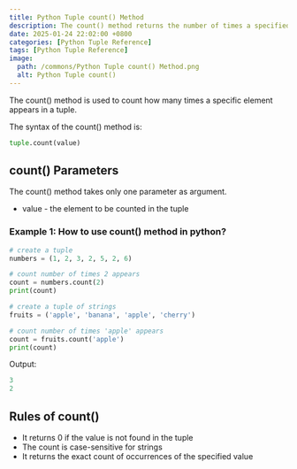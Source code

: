```yaml
---
title: Python Tuple count() Method
description: The count() method returns the number of times a specified value appears in a tuple.
date: 2025-01-24 22:02:00 +0800
categories: [Python Tuple Reference]
tags: [Python Tuple Reference]
image:
  path: /commons/Python Tuple count() Method.png
  alt: Python Tuple count()
---
```


<script type="text/javascript">
	atOptions = {
		'key' : 'f934c5057f4cfe34762901514605d248',
		'format' : 'iframe',
		'height' : 180,
		'width' : 800,
		'params' : {}
	};
</script>
<script type="text/javascript" src="//www.highperformanceformat.com/f934c5057f4cfe34762901514605d248/invoke.js"></script>
The count() method is used to count how many times a specific element appears in a tuple.

The syntax of the count() method is:

```python
tuple.count(value)
```

<script type="text/javascript">
	atOptions = {
		'key' : 'f934c5057f4cfe34762901514605d248',
		'format' : 'iframe',
		'height' : 180,
		'width' : 800,
		'params' : {}
	};
</script>
<script type="text/javascript" src="//www.highperformanceformat.com/f934c5057f4cfe34762901514605d248/invoke.js"></script>
## count() Parameters

The count() method takes only one parameter as argument.

<script type="text/javascript">
	atOptions = {
		'key' : 'f934c5057f4cfe34762901514605d248',
		'format' : 'iframe',
		'height' : 180,
		'width' : 800,
		'params' : {}
	};
</script>
<script type="text/javascript" src="//www.highperformanceformat.com/f934c5057f4cfe34762901514605d248/invoke.js"></script>
* value - the element to be counted in the tuple

### Example 1: How to use count() method in python?

```python
# create a tuple
numbers = (1, 2, 3, 2, 5, 2, 6)

# count number of times 2 appears
count = numbers.count(2)
print(count)

# create a tuple of strings
fruits = ('apple', 'banana', 'apple', 'cherry')

# count number of times 'apple' appears
count = fruits.count('apple')
print(count)
```

Output:
```python
3
2
```

## Rules of count()

* It returns 0 if the value is not found in the tuple
* The count is case-sensitive for strings
* It returns the exact count of occurrences of the specified value